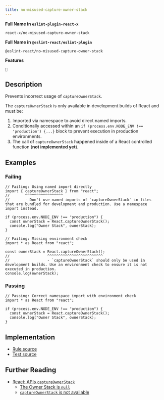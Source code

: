 ```yaml
---
title: no-misused-capture-owner-stack
---
```


**Full Name in `eslint-plugin-react-x`**

```plain copy
react-x/no-misused-capture-owner-stack
```

**Full Name in `@eslint-react/eslint-plugin`**

```plain copy
@eslint-react/no-misused-capture-owner-stack
```

**Features**

`🧪`

## Description

Prevents incorrect usage of `captureOwnerStack`.

The `captureOwnerStack` is only available in development builds of React and must be:

1. Imported via namespace to avoid direct named imports.
2. Conditionally accessed within an `if (process.env.NODE_ENV !== 'production') {...}` block to prevent execution in production environments.
3. The call of `captureOwnerStack` happened inside of a React controlled function (**not implemented yet**).

## Examples

### Failing

```tsx
// Failing: Using named import directly
import { captureOwnerStack } from "react";
//       ^^^^^^^^^^^^^^^^^
//       - Don't use named imports of `captureOwnerStack` in files that are bundled for development and production. Use a namespace import instead.

if (process.env.NODE_ENV !== "production") {
  const ownerStack = React.captureOwnerStack();
  console.log("Owner Stack", ownerStack);
}
```

```tsx
// Failing: Missing environment check
import * as React from "react";

const ownerStack = React.captureOwnerStack();
//                 ^^^^^^^^^^^^^^^^^^^^^^^^^
//                 - `captureOwnerStack` should only be used in development builds. Use an environment check to ensure it is not executed in production.
console.log(ownerStack);
```

### Passing

```tsx
// Passing: Correct namespace import with environment check
import * as React from "react";

if (process.env.NODE_ENV !== "production") {
  const ownerStack = React.captureOwnerStack();
  console.log("Owner Stack", ownerStack);
}
```

## Implementation

- [Rule source](https://github.com/Rel1cx/eslint-react/tree/main/packages/plugins/eslint-plugin-react-x/src/rules/no-misused-capture-owner-stack.ts)
- [Test source](https://github.com/Rel1cx/eslint-react/tree/main/packages/plugins/eslint-plugin-react-x/src/rules/no-misused-capture-owner-stack.spec.ts)

## Further Reading

- [React: APIs `captureOwnerStack`](https://react.dev/reference/react/captureOwnerStack)
  - [The Owner Stack is `null`](https://react.dev/reference/react/captureOwnerStack#the-owner-stack-is-null)
  - [`captureOwnerStack` is not available](https://react.dev/reference/react/captureOwnerStack#captureownerstack-is-not-available)
